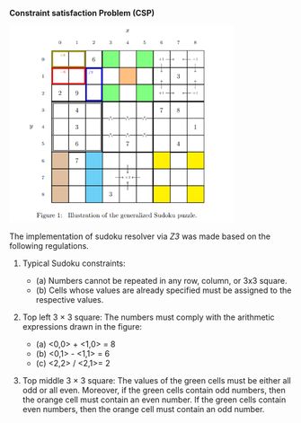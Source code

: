 **Constraint satisfaction Problem (CSP)**

<img src="https://github.com/igunduz/Artificial-Intelligence-Applications/blob/main/Sudoku-Resolver/Figure_1.PNG" width="400"/>

The implementation of sudoku resolver via *Z3* was made based on the following regulations.

1. Typical Sudoku constraints:
   - (a) Numbers cannot be repeated in any row, column, or 3x3 square.
   - (b) Cells whose values are already specified must be assigned to the respective values.
   
2. Top left 3 × 3 square: The numbers must comply with the arithmetic expressions
drawn in the figure:
   - (a) <0,0> + <1,0> = 8
   - (b) <0,1> - <1,1> = 6
   - (c) <2,2> / <2,1>= 2
   
3. Top middle 3 × 3 square: The values of the green cells must be either all odd
or all even. Moreover, if the green cells contain odd numbers, then the orange
cell must contain an even number. If the green cells contain even numbers, then
the orange cell must contain an odd number.


